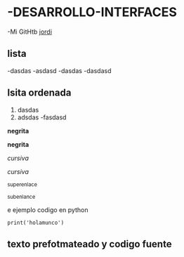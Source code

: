 # -DESARROLLO-INTERFACES

-Mi GitHtb [jordi](https://github.com/JordiEgeaOliu)

## lista
-dasdas
-asdasd
  -dasdas
  -dasdasd
## lsita ordenada
1. dasdas
2. adsdas
  -fasdasd

**negrita**

__negrita__

*cursiva*

_cursiva_

<sup>superenlace</sup>

<sub>subenlance</sub>
   

e  ejemplo codigo en python

```
print('holamunco')
```
## texto prefotmateado y codigo fuente












